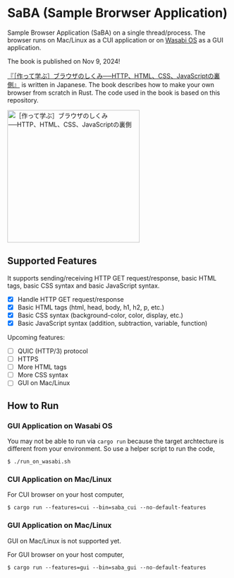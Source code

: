 # SaBA (Sample Brorwser Application)

Sample Browser Application (SaBA) on a single thread/process. The browser runs on Mac/Linux as a CUI application or on [Wasabi OS](https://github.com/hikalium/wasabi) as a GUI application.

The book is published on Nov 9, 2024!

[『［作って学ぶ］ブラウザのしくみ──HTTP、HTML、CSS、JavaScriptの裏側』](https://amzn.asia/d/j1XxxsN) is written in Japanese. The book describes how to make your own browser from scratch in Rust. The code used in the book is based on this repository.

<img src="https://m.media-amazon.com/images/I/81fO73On7jL._SL1500_.jpg" alt="［作って学ぶ］ブラウザのしくみ──HTTP、HTML、CSS、JavaScriptの裏側" width="300"/>

## Supported Features

It supports sending/receiving HTTP GET request/response, basic HTML tags, basic CSS syntax and basic JavaScript syntax.

- [x] Handle HTTP GET request/response
- [x] Basic HTML tags (html, head, body, h1, h2, p, etc.)
- [x] Basic CSS syntax (background-color, color, display, etc.)
- [x] Basic JavaScript syntax (addition, subtraction, variable, function)

Upcoming features:

- [ ] QUIC (HTTP/3) protocol
- [ ] HTTPS
- [ ] More HTML tags
- [ ] More CSS syntax
- [ ] GUI on Mac/Linux

## How to Run

### GUI Application on Wasabi OS

You may not be able to run via `cargo run` because the target archtecture
is different from your environment.
So use a helper script to run the code,

```
$ ./run_on_wasabi.sh
```

### CUI Application on Mac/Linux

For CUI browser on your host computer,

```
$ cargo run --features=cui --bin=saba_cui --no-default-features
```

### GUI Application on Mac/Linux

GUI on Mac/Linux is not supported yet.

For GUI browser on your host computer,

```
$ cargo run --features=gui --bin=saba_gui --no-default-features
```